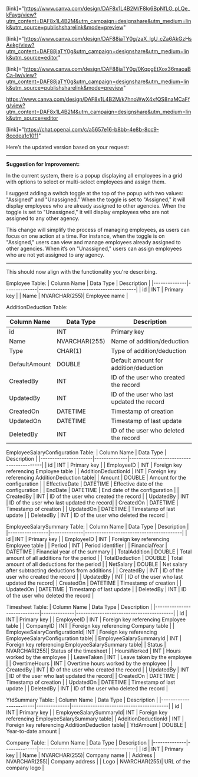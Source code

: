 [link]="https://www.canva.com/design/DAF8x1L4B2M/F8lo6BpNfLO_pLQe_kFayg/view?utm_content=DAF8x1L4B2M&utm_campaign=designshare&utm_medium=link&utm_source=publishsharelink&mode=preview"


[link]="https://www.canva.com/design/DAF88jaTY0g/zaX_lgU_cZa6AkGzHsAekg/view?utm_content=DAF88jaTY0g&utm_campaign=designshare&utm_medium=link&utm_source=editor"

[link]="https://www.canva.com/design/DAF88jaTY0g/0KqpgEtXox36maoaBCa-Iw/view?utm_content=DAF88jaTY0g&utm_campaign=designshare&utm_medium=link&utm_source=publishsharelink&mode=preview"




https://www.canva.com/design/DAF8x1L4B2M/k7hnoWwX4xfQS8naMCaFfg/view?utm_content=DAF8x1L4B2M&utm_campaign=designshare&utm_medium=link&utm_source=editor



[link]="https://chat.openai.com/c/a5657e16-b8bb-4e8b-8cc9-8ccdea1c10f1"














Here’s the updated version based on your request:

---

**Suggestion for Improvement:**

In the current system, there is a popup displaying all employees in a grid with options to select or multi-select employees and assign them.

I suggest adding a switch toggle at the top of the popup with two values: "Assigned" and "Unassigned." When the toggle is set to "Assigned," it will display employees who are already assigned to other agencies. When the toggle is set to "Unassigned," it will display employees who are not assigned to any other agency.

This change will simplify the process of managing employees, as users can focus on one action at a time. For instance, when the toggle is on "Assigned," users can view and manage employees already assigned to other agencies. When it’s on "Unassigned," users can assign employees who are not yet assigned to any agency.

---

This should now align with the functionality you're describing.









Employee Table:
| Column Name  | Data Type    | Description                             |
|--------------|--------------|-----------------------------------------|
| id           | INT          | Primary key                             |
| Name         | NVARCHAR(255)| Employee name                           |



AdditionDeduction Table:

| Column Name     | Data Type    | Description                             |
|-----------------|--------------|-----------------------------------------|
| id              | INT          | Primary key                             |
| Name            | NVARCHAR(255)| Name of addition/deduction              |
| Type            | CHAR(1)      | Type of addition/deduction              |
| DefaultAmount   | DOUBLE       | Default amount for addition/deduction   |
| CreatedBy       | INT          | ID of the user who created the record   |
| UpdatedBy       | INT          | ID of the user who last updated the record|
| CreatedOn       | DATETIME     | Timestamp of creation                   |
| UpdatedOn       | DATETIME     | Timestamp of last update                |
| DeletedBy       | INT          | ID of the user who deleted the record   |

EmployeeSalaryConfiguration Table:
| Column Name          | Data Type    | Description                             |
|----------------------|--------------|-----------------------------------------|
| id                   | INT          | Primary key                             |
| EmployeeID           | INT          | Foreign key referencing Employee table  |
| AdditionDeductionId  | INT          | Foreign key referencing AdditionDeduction table|
| Amount               | DOUBLE       | Amount for the configuration            |
| EffectiveDate        | DATETIME     | Effective date of the configuration     |
| EndDate              | DATETIME     | End date of the configuration           |
| CreatedBy            | INT          | ID of the user who created the record   |
| UpdatedBy            | INT          | ID of the user who last updated the record|
| CreatedOn            | DATETIME     | Timestamp of creation                   |
| UpdatedOn            | DATETIME     | Timestamp of last update                |
| DeletedBy            | INT          | ID of the user who deleted the record   |


EmployeeSalarySummary Table:
| Column Name     | Data Type    | Description                             |
|-----------------|--------------|-----------------------------------------|
| id              | INT          | Primary key                             |
| EmployeeID      | INT          | Foreign key referencing Employee table  |
| Period          | INT          | Period identifier                       |
| FinancialYear   | DATETIME     | Financial year of the summary           |
| TotalAddition   | DOUBLE       | Total amount of all additions for the period |
| TotalDeduction  | DOUBLE       | Total amount of all deductions for the period |
| NetSalary       | DOUBLE       | Net salary after subtracting deductions from additions |
| CreatedBy       | INT          | ID of the user who created the record   |
| UpdatedBy       | INT          | ID of the user who last updated the record|
| CreatedOn       | DATETIME     | Timestamp of creation                   |
| UpdatedOn       | DATETIME     | Timestamp of last update                |
| DeletedBy       | INT          | ID of the user who deleted the record   |


Timesheet Table:
| Column Name                 | Data Type    | Description                             |
|-----------------------------|--------------|-----------------------------------------|
| id                          | INT          | Primary key                             |
| EmployeeID                  | INT          | Foreign key referencing Employee table  |
| CompanyID                   | INT          | Foreign key referencing Company table   |
| EmployeeSalaryConfigurationId| INT         | Foreign key referencing EmployeeSalaryConfiguration table|
| EmployeeSalarySummaryId     | INT          | Foreign key referencing EmployeeSalarySummary table|
| Status                      | NVARCHAR(255)| Status of the timesheet                 |
| HoursWorked                 | INT          | Hours worked by the employee            |
| LeaveTaken                  | INT          | Leave taken by the employee             |
| OvertimeHours               | INT          | Overtime hours worked by the employee   |
| CreatedBy                   | INT          | ID of the user who created the record   |
| UpdatedBy                   | INT          | ID of the user who last updated the record|
| CreatedOn                   | DATETIME     | Timestamp of creation                   |
| UpdatedOn                   | DATETIME     | Timestamp of last update                |
| DeletedBy                   | INT          | ID of the user who deleted the record   |

YtdSummary Table:
| Column Name            | Data Type    | Description                             |
|------------------------|--------------|-----------------------------------------|
| id                     | INT          | Primary key                             |
| EmployeeSalarySummaryId| INT          | Foreign key referencing EmployeeSalarySummary table|
| AdditionDeductionId    | INT          | Foreign key referencing AdditionDeduction table|
| YtdAmount              | DOUBLE       | Year-to-date amount                     |



Company Table:
| Column Name  | Data Type    | Description                             |
|--------------|--------------|-----------------------------------------|
| id           | INT          | Primary key                             |
| Name         | NVARCHAR(255)| Company name                            |
| Address      | NVARCHAR(255)| Company address                         |
| Logo         | NVARCHAR(255)| URL of the company logo                 |




